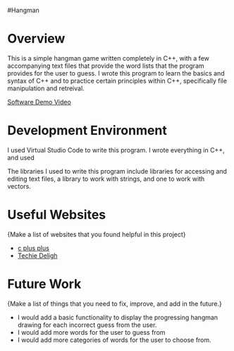 #Hangman
# Overview

This is a simple hangman game written completely in C++, with a few accompanying text files that provide the word lists that the program provides for the user to guess. I wrote this program to learn the basics and syntax of C++ and to practice certain principles within C++, specifically file manipulation and retreival. 

[Software Demo Video](https://youtu.be/zCO8ohbdDDQ)

# Development Environment
I used Virtual Studio Code to write this program. I wrote everything in C++, and used 

The libraries I used to write this program include libraries for accessing and editing text files, a library to work with strings, and one to work with vectors. 

# Useful Websites
{Make a list of websites that you found helpful in this project}
* [c plus plus](https://cplusplus.com/)
* [Techie Deligh](techiedelight.com)

# Future Work

{Make a list of things that you need to fix, improve, and add in the future.}
* I would add a basic functionality to display the progressing hangman drawing for each incorrect guess from the user.
* I would add more words for the user to guess from
* I would add more categories of words for the user to choose from.
